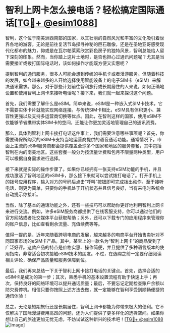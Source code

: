 # 智利上网卡怎么接电话？轻松搞定国际通话[[TG💪+ @esim1088](https://t.me/s/esim1088)]

智利，这个位于南美洲西南部的国家，以其壮丽的自然风光和丰富的文化吸引着世界各地的游客。无论是前往复活节岛探寻神秘的巨石雕像，还是在圣地亚哥感受现代化都市的魅力，抑或是在瓦尔帕莱索欣赏彩色房子的独特风景，智利总能给人留下深刻的印象。然而，当你踏上这片土地时，是否也担心过通讯问题呢？尤其是当需要接听或拨打国际电话时，该如何操作才能既方便又实惠呢？

提到智利的通讯服务，很多人可能会想到传统的手机卡或者漫游服务。但随着科技的发展，如今越来越多的人开始选择使用智能设备上的电子SIM卡（eSIM）来解决通讯需求。那么，对于那些计划前往智利旅行或长期居住的人来说，如何正确地设置和使用智利上网卡来接听电话呢？接下来，我们就一起来探讨这个问题。

首先，我们需要了解什么是eSIM。简单来说，eSIM是一种嵌入式SIM卡技术，它不需要实体卡片就能实现网络连接。与传统SIM卡相比，eSIM具有体积更小、兼容性更强以及支持多运营商切换等优点。因此，在智利这样的国家，使用eSIM不仅能够节省携带实体SIM卡的空间，还能让你更加灵活地管理自己的通讯资费。

那么，具体到智利上网卡接打电话这件事上，我们需要注意哪些事项呢？首先，你需要确保所购买的eSIM卡支持当地运营商提供的语音通话功能。通常情况下，市面上主流的eSIM服务商都会提供覆盖全球多个国家和地区的服务套餐，其中包括智利在内的南美地区。这些套餐一般分为按流量计费和包月不限量两种类型，用户可以根据自身需求进行选择。

接下来就是实际的操作步骤了。如果你已经拥有一张支持eSIM功能的手机，并且成功激活了智利地区的eSIM卡，那么接下来就可以尝试拨打电话了。打开手机上的拨号应用程序，输入对方的号码后点击“呼叫”按钮即可完成拨出动作。至于接听电话，则更为简单，只要你的手机处于开机状态并且信号良好，当有来电时系统会自动提示你接听。

当然，除了基本的通话功能之外，还有一些技巧可以帮助你更好地利用智利上网卡来进行交流。例如，许多eSIM服务商都提供了在线客服支持，你可以通过他们的官方网站或者社交媒体平台获取帮助；另外，还可以下载专门的应用程序来管理你的账户信息，比如查看剩余流量、充值续费等等。

值得一提的是，近年来随着跨境电商的发展，越来越多的电商平台开始售卖针对不同国家市场的eSIM卡产品。其中，某宝上的一款名为“智利上网卡”的商品受到了广泛好评。这款产品的特点是价格实惠、操作简便，并且提供了多种语言版本的使用指南，非常适合初次接触eSIM技术的朋友。不过，在选购之前一定要仔细阅读相关评论，确保产品质量和服务保障到位。

最后，我们再来总结一下关于智利上网卡接打电话的关键点。首先，选择合适的eSIM卡是成功的第一步；其次，熟悉手机的基本设置流程有助于快速上手；再次，保持良好的网络环境可以提升通话质量；最后，不要忘记定期检查账户余额以防欠费停机。相信只要你按照上述方法去做，就一定能够在智利享受到顺畅便捷的通讯体验！

总之，无论是短期旅行还是长期居住，智利上网卡都能为你带来极大的便利。它不仅解决了国际漫游费用高昂的问题，还为人们提供了更多样化的选择空间。如果你想让自己的旅途更加无忧无虑，不妨试试这种新兴的技术吧！[[TG💪+ @esim1088](https://t.me/s/esim1088) ![Image](https://i.postimg.cc/4NQfJmqS/Snipaste-2025-05-13-00-14-12.png)]